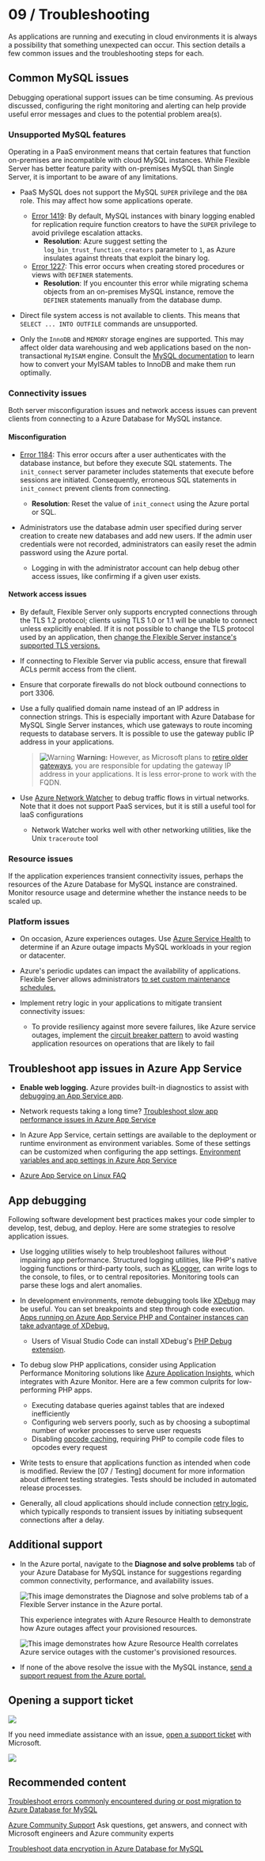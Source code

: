 # 09 / Troubleshooting

As applications are running and executing in cloud environments it is always a possibility that something unexpected can occur. This section details a few common issues and the troubleshooting steps for each.

## Common MySQL issues

Debugging operational support issues can be time consuming. As previous discussed, configuring the right monitoring and alerting can help provide useful error messages and clues to the potential problem area(s).

### Unsupported MySQL features

Operating in a PaaS environment means that certain features that function on-premises are incompatible with cloud MySQL instances. While Flexible Server has better feature parity with on-premises MySQL than Single Server, it is important to be aware of any limitations.

- PaaS MySQL does not support the MySQL `SUPER` privilege and the `DBA` role. This may affect how some applications operate.
  - [Error 1419](https://dev.mysql.com/doc/mysql-errors/8.0/en/server-error-reference.html#error_er_binlog_create_routine_need_super): By default, MySQL instances with binary logging enabled for replication require function creators to have the `SUPER` privilege to avoid privilege escalation attacks.
    - **Resolution**: Azure suggest setting the `log_bin_trust_function_creators` parameter to `1`, as Azure insulates against threats that exploit the binary log.
  - [Error 1227](https://dev.mysql.com/doc/mysql-errors/8.0/en/server-error-reference.html#error_er_specific_access_denied_error): This error occurs when creating stored procedures or views with `DEFINER` statements.
    - **Resolution**: If you encounter this error while migrating schema objects from an on-premises MySQL instance, remove the `DEFINER` statements manually from the database dump.

- Direct file system access is not available to clients. This means that `SELECT ... INTO OUTFILE` commands are unsupported.

- Only the `InnoDB` and `MEMORY` storage engines are supported. This may affect older data warehousing and web applications based on the non-transactional `MyISAM` engine. Consult the [MySQL documentation](https://dev.mysql.com/doc/refman/8.0/en/converting-tables-to-innodb.html) to learn how to convert your MyISAM tables to InnoDB and make them run optimally.

### Connectivity issues

Both server misconfiguration issues and network access issues can prevent clients from connecting to a Azure Database for MySQL instance.

#### Misconfiguration

- [Error 1184](https://dev.mysql.com/doc/mysql-errors/8.0/en/server-error-reference.html#error_er_new_aborting_connection): This error occurs after a user authenticates with the database instance, but before they execute SQL statements. The `init_connect` server parameter includes statements that execute before sessions are initiated. Consequently, erroneous SQL statements in `init_connect` prevent clients from connecting.
  - **Resolution**: Reset the value of `init_connect` using the Azure portal or SQL.

- Administrators use the database admin user specified during server creation to create new databases and add new users. If the admin user credentials were not recorded, administrators can easily reset the admin password using the Azure portal.
  - Logging in with the administrator account can help debug other access issues, like confirming if a given user exists.

#### Network access issues

- By default, Flexible Server only supports encrypted connections through the TLS 1.2 protocol; clients using TLS 1.0 or 1.1 will be unable to connect unless explicitly enabled. If it is not possible to change the TLS protocol used by an application, then [change the Flexible Server instance's supported TLS versions.](https://docs.microsoft.com/azure/mysql/flexible-server/how-to-connect-tls-ssl)

- If connecting to Flexible Server via public access, ensure that firewall ACLs permit access from the client.

- Ensure that corporate firewalls do not block outbound connections to port 3306.

- Use a fully qualified domain name instead of an IP address in connection strings. This is especially important with Azure Database for MySQL Single Server instances, which use gateways to route incoming requests to database servers. It is possible to use the gateway public IP address in your applications.
  
  >![Warning](media/warning.png "Warning") **Warning:** However, as Microsoft plans to [retire older gateways](https://docs.microsoft.com/azure/mysql/concepts-connectivity-architecture#azure-database-for-mysql-gateway-ip-addresses), you are responsible for updating the gateway IP address in your applications. It is less error-prone to work with the FQDN.

- Use [Azure Network Watcher](https://docs.microsoft.com/azure/network-watcher/network-watcher-monitoring-overview) to debug traffic flows in virtual networks. Note that it does not support PaaS services, but it is still a useful tool for IaaS configurations
  - Network Watcher works well with other networking utilities, like the Unix `traceroute` tool

### Resource issues

If the application experiences transient connectivity issues, perhaps the resources of the Azure Database for MySQL instance are constrained. Monitor resource usage and determine whether the instance needs to be scaled up.

### Platform issues

- On occasion, Azure experiences outages. Use [Azure Service Health](https://azure.microsoft.com/features/service-health/) to determine if an Azure outage impacts MySQL workloads in your region or datacenter.

- Azure's periodic updates can impact the availability of applications. Flexible Server allows administrators [to set custom maintenance schedules.](https://docs.microsoft.com/azure/mysql/flexible-server/concepts-maintenance)

- Implement retry logic in your applications to mitigate transient connectivity issues:
  
  - To provide resiliency against more severe failures, like Azure service outages, implement the [circuit breaker pattern](https://docs.microsoft.com/azure/architecture/patterns/circuit-breaker) to avoid wasting application resources on operations that are likely to fail

## Troubleshoot app issues in Azure App Service

- **Enable web logging.** Azure provides built-in diagnostics to assist with [debugging an App Service app](https://docs.microsoft.com/en-us/azure/app-service/troubleshoot-diagnostic-logs).
- Network requests taking a long time? [Troubleshoot slow app performance issues in Azure App Service](https://docs.microsoft.com/en-us/azure/app-service/troubleshoot-performance-degradation)
- In Azure App Service, certain settings are available to the deployment or runtime environment as environment variables. Some of these settings can be customized when configuring the app settings.
[Environment variables and app settings in Azure App Service](https://docs.microsoft.com/azure/app-service/reference-app-settings?tabs=kudu%2Cdotnet)

- [Azure App Service on Linux FAQ](https://docs.microsoft.com/azure/app-service/faq-app-service-linux)

## App debugging

Following software development best practices makes your code simpler to develop, test, debug, and deploy. Here are some strategies to resolve application issues.

- Use logging utilities wisely to help troubleshoot failures without impairing app performance. Structured logging utilities, like PHP's native logging functions or third-party tools, such as [KLogger](https://github.com/katzgrau/KLogger), can write logs to the console, to files, or to central repositories. Monitoring tools can parse these logs and alert anomalies.

- In development environments, remote debugging tools like [XDebug](https://xdebug.org/docs/) may be useful. You can set breakpoints and step through code execution. [Apps running on Azure App Service PHP and Container instances can take advantage of XDebug.](https://azureossd.github.io/2020/05/05/debugging-php-application-on-azure-app-service-linux/)
  
  - Users of Visual Studio Code can install XDebug's [PHP Debug extension](https://marketplace.visualstudio.com/items?itemName=xdebug.php-debug).

- To debug slow PHP applications, consider using Application Performance Monitoring solutions like [Azure Application Insights](https://docs.microsoft.com/azure/azure-monitor/app/app-insights-overview), which integrates with Azure Monitor. Here are a few common culprits for low-performing PHP apps.
  - Executing database queries against tables that are indexed inefficiently
  - Configuring web servers poorly, such as by choosing a suboptimal number of worker processes to serve user requests
  - Disabling [opcode caching](https://www.php.net/manual/en/intro.opcache.php), requiring PHP to compile code files to opcodes every request

- Write tests to ensure that applications function as intended when code is modified. Review the [07 / Testing] document for more information about different testing strategies. Tests should be included in automated release processes.

- Generally, all cloud applications should include connection [retry logic](https://docs.microsoft.com/azure/architecture/patterns/retry), which typically responds to transient issues by initiating subsequent connections after a delay.

## Additional support

- In the Azure portal, navigate to the **Diagnose and solve problems** tab of your Azure Database for MySQL instance for suggestions regarding common connectivity, performance, and availability issues.

  ![This image demonstrates the Diagnose and solve problems tab of a Flexible Server instance in the Azure portal.](./media/troubleshoot-problems-portal.png "Diagnose and solve problems")

  This experience integrates with Azure Resource Health to demonstrate how Azure outages affect your provisioned resources.

  ![This image demonstrates how Azure Resource Health correlates Azure service outages with the customer's provisioned resources.](./media/resource-health-integration.png "Azure Resource Health integration")

- If none of the above resolve the issue with the MySQL instance, [send a support request from the Azure portal.](https://portal.azure.com/#blade/Microsoft_Azure_Support/HelpAndSupportBlade/overview)

## Opening a support ticket

![](media/open-support-ticket.png)

If you need immediate assistance with an issue, [open a support ticket](https://portal.azure.com/#blade/Microsoft_Azure_Support/HelpAndSupportBlade/overview) with Microsoft.

![](media/open-a-support%20ticket.png)

## Recommended content

[Troubleshoot errors commonly encountered during or post migration to Azure Database for MySQL](https://docs.microsoft.com/en-us/azure/mysql/howto-troubleshoot-common-errors)


[Azure Community Support](https://azure.microsoft.com/support/community/) Ask questions, get answers, and connect with Microsoft engineers and Azure community experts

[Troubleshoot data encryption in Azure Database for MySQL](https://docs.microsoft.com/en-us/azure/mysql/howto-data-encryption-troubleshoot)
